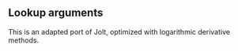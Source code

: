 ## Lookup arguments
This is an adapted port of Jolt, optimized with logarithmic derivative methods.
